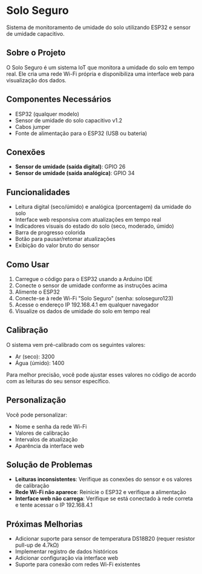 # Solo Seguro

Sistema de monitoramento de umidade do solo utilizando ESP32 e sensor de umidade capacitivo.

## Sobre o Projeto

O Solo Seguro é um sistema IoT que monitora a umidade do solo em tempo real. Ele cria uma rede Wi-Fi própria e disponibiliza uma interface web para visualização dos dados.

## Componentes Necessários

- ESP32 (qualquer modelo)
- Sensor de umidade do solo capacitivo v1.2
- Cabos jumper
- Fonte de alimentação para o ESP32 (USB ou bateria)

## Conexões

- **Sensor de umidade (saída digital)**: GPIO 26
- **Sensor de umidade (saída analógica)**: GPIO 34

## Funcionalidades

- Leitura digital (seco/úmido) e analógica (porcentagem) da umidade do solo
- Interface web responsiva com atualizações em tempo real
- Indicadores visuais do estado do solo (seco, moderado, úmido)
- Barra de progresso colorida
- Botão para pausar/retomar atualizações
- Exibição do valor bruto do sensor

## Como Usar

1. Carregue o código para o ESP32 usando a Arduino IDE
2. Conecte o sensor de umidade conforme as instruções acima
3. Alimente o ESP32
4. Conecte-se à rede Wi-Fi "Solo Seguro" (senha: soloseguro123)
5. Acesse o endereço IP 192.168.4.1 em qualquer navegador
6. Visualize os dados de umidade do solo em tempo real

## Calibração

O sistema vem pré-calibrado com os seguintes valores:
- Ar (seco): 3200
- Água (úmido): 1400

Para melhor precisão, você pode ajustar esses valores no código de acordo com as leituras do seu sensor específico.

## Personalização

Você pode personalizar:
- Nome e senha da rede Wi-Fi
- Valores de calibração
- Intervalos de atualização
- Aparência da interface web

## Solução de Problemas

- **Leituras inconsistentes**: Verifique as conexões do sensor e os valores de calibração
- **Rede Wi-Fi não aparece**: Reinicie o ESP32 e verifique a alimentação
- **Interface web não carrega**: Verifique se está conectado à rede correta e tente acessar o IP 192.168.4.1

## Próximas Melhorias

- Adicionar suporte para sensor de temperatura DS18B20 (requer resistor pull-up de 4.7kΩ)
- Implementar registro de dados históricos
- Adicionar configuração via interface web
- Suporte para conexão com redes Wi-Fi existentes 